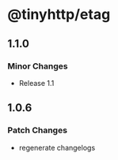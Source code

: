 # @tinyhttp/etag

## 1.1.0

### Minor Changes

- Release 1.1

## 1.0.6

### Patch Changes

- regenerate changelogs
